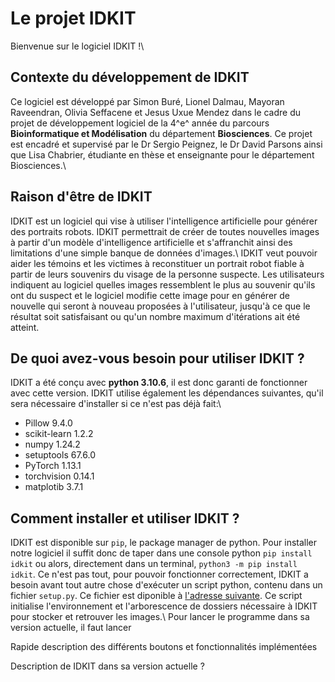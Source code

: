 # Le projet IDKIT 

Bienvenue sur le logiciel IDKIT !\\

## Contexte du développement de IDKIT
Ce logiciel est développé par Simon Buré, Lionel Dalmau, Mayoran Raveendran, Olivia Seffacene et Jesus Uxue Mendez dans le cadre du projet de développement logiciel de la 4^e^ année du parcours **Bioinformatique et Modélisation** du département **Biosciences**. Ce projet est encadré et supervisé par le Dr Sergio Peignez, le Dr David Parsons ainsi que Lisa Chabrier, étudiante en thèse et enseignante pour le département Biosciences.\\

## Raison d'être de IDKIT
IDKIT est un logiciel qui vise à utiliser l'intelligence artificielle pour générer des portraits robots. IDKIT permettrait de créer de toutes nouvelles images à partir d'un modèle d'intelligence artificielle et s'affranchit ainsi des limitations d'une simple banque de données d'images.\\
IDKIT veut pouvoir aider les témoins et les victimes à reconstituer un portrait robot fiable à partir de leurs souvenirs du visage de la personne suspecte. Les utilisateurs indiquent au logiciel quelles images ressemblent le plus au souvenir qu'ils ont du suspect et le logiciel modifie cette image pour en générer de nouvelle qui seront à nouveau proposées à l'utilisateur, jusqu'à ce que le résultat soit satisfaisant ou qu'un nombre maximum d'itérations ait été atteint.

## De quoi avez-vous besoin pour utiliser IDKIT ?
IDKIT a été conçu avec **python 3.10.6**, il est donc garanti de fonctionner avec cette version. IDKIT utilise également les dépendances suivantes, qu'il sera nécessaire d'installer si ce n'est pas déjà fait:\\
 - Pillow 9.4.0
 - scikit-learn 1.2.2
 - numpy 1.24.2
 - setuptools 67.6.0 
 - PyTorch 1.13.1
 - torchvision 0.14.1
 - matplotib 3.7.1

## Comment installer et utiliser IDKIT ?
IDKIT est disponible sur `pip`, le package manager de python. Pour installer notre logiciel il suffit donc de taper dans une console python `pip install idkit` ou alors, directement dans un terminal, `python3 -m pip install idkit`. Ce n'est pas tout, pour pouvoir fonctionner correctement, IDKIT a besoin avant tout autre chose d'exécuter un script python, contenu dans un fichier `setup.py`. Ce fichier est diponible à [l'adresse suivante](lienàajouter). Ce script initialise l'environnement et l'arborescence de dossiers nécessaire à IDKIT pour stocker et retrouver les images.\\
Pour lancer le programme dans sa version actuelle, il faut lancer 

Rapide description des différents boutons et fonctionnalités implémentées

Description de IDKIT dans sa version actuelle ?

